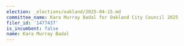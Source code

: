 ```yaml
---
election: _elections/oakland/2025-04-15.md
committee_name: Kara Murray Badal for Oakland City Council 2025
filer_id: '1477437'
is_incumbent: false
name: Kara Murray Badal
---
```

